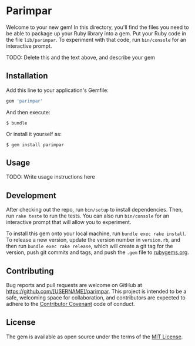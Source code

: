 # Parimpar

Welcome to your new gem! In this directory, you'll find the files you need to be able to package up your Ruby library into a gem. Put your Ruby code in the file `lib/parimpar`. To experiment with that code, run `bin/console` for an interactive prompt.

TODO: Delete this and the text above, and describe your gem

## Installation

Add this line to your application's Gemfile:

```ruby
gem 'parimpar'
```

And then execute:

    $ bundle

Or install it yourself as:

    $ gem install parimpar

## Usage

TODO: Write usage instructions here

## Development

After checking out the repo, run `bin/setup` to install dependencies. Then, run `rake teste` to run the tests. You can also run `bin/console` for an interactive prompt that will allow you to experiment.

To install this gem onto your local machine, run `bundle exec rake install`. To release a new version, update the version number in `version.rb`, and then run `bundle exec rake release`, which will create a git tag for the version, push git commits and tags, and push the `.gem` file to [rubygems.org](https://rubygems.org).

## Contributing

Bug reports and pull requests are welcome on GitHub at https://github.com/[USERNAME]/parimpar. This project is intended to be a safe, welcoming space for collaboration, and contributors are expected to adhere to the [Contributor Covenant](http://contributor-covenant.org) code of conduct.


## License

The gem is available as open source under the terms of the [MIT License](http://opensource.org/licenses/MIT).

